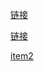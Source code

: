 [链接](https://www.jianshu.com/p/7de00c73a2bb)

[链接](http://blog.csdn.net/chenyufeng1991/article/details/50492626)

[item2](http://blog.csdn.net/yangcs2009/article/details/45720193)